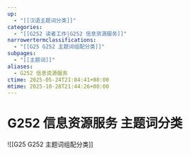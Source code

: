 ```yaml
---
up:
  - "[[汉语主题词分类]]"
categories:
  - "[[G252 读者工作|G252 信息资源服务]]"
narrowertermclassifications:
  - "[[G25 G252 主题词组配分类]]"
subpages:
  - "[[主题词]]"
aliases:
  - G252 信息资源服务
ctime: 2025-05-24T21:04:41+08:00
mtime: 2025-10-28T21:44:26+08:00
---
```


# G252 信息资源服务 主题词分类

![[G25 G252 主题词组配分类]]
